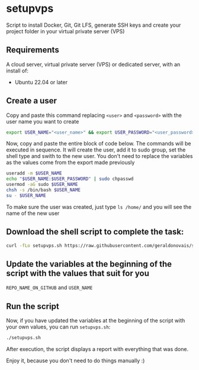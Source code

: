 # setupvps
Script to install Docker, Git, Git LFS, generate SSH keys and create your project folder in your virtual private server (VPS)

## Requirements

A cloud server, virtual private server (VPS) or dedicated server, with an install of:

- Ubuntu 22.04 or later

## Create a user

Copy and paste this command replacing `<user>` and `<password>` with the user name you want to create

```bash
export USER_NAME="<user_name>" && export USER_PASSWORD="<user_password>"
````

Now, copy and paste the entire block of code below. The commands will be executed in sequence. It will create the user, add it to sudo group, set the shell type and swith to the new user. You don't need to replace the variables as the values come from the export made previously

```bash
useradd -m $USER_NAME
echo "$USER_NAME:$USER_PASSWORD" | sudo chpasswd
usermod -aG sudo $USER_NAME
chsh -s /bin/bash $USER_NAME
su - $USER_NAME
````

To make sure the user was created, just type `ls /home/` and you will see the name of the new user

## Download the shell script to complete the task:

```bash
curl -fLo setupvps.sh https://raw.githubusercontent.com/geraldonovais/setupvps/main/setupvps.sh && chmod 700 setupvps.sh
````

## Update the variables at the beginning of the script with the values that suit for you

`REPO_NAME_ON_GITHUB`  and `USER_NAME`

## Run the script

Now, if you have updated the variables at the beginning of the script with your own values, you can run `setupvps.sh`:

```bash
./setupvps.sh
````

After execution, the script displays a report with everything that was done. 

Enjoy it, because you don't need to do things manually :)